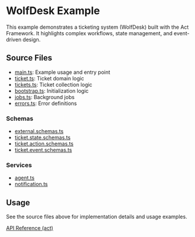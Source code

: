 # WolfDesk Example

This example demonstrates a ticketing system (WolfDesk) built with the Act Framework. It highlights complex workflows, state management, and event-driven design.

## Source Files

- [main.ts](https://github.com/rotorsoft/act-root/blob/master/packages/wolfdesk/src/main.ts): Example usage and entry point
- [ticket.ts](https://github.com/rotorsoft/act-root/blob/master/packages/wolfdesk/src/ticket.ts): Ticket domain logic
- [tickets.ts](https://github.com/rotorsoft/act-root/blob/master/packages/wolfdesk/src/tickets.ts): Ticket collection logic
- [bootstrap.ts](https://github.com/rotorsoft/act-root/blob/master/packages/wolfdesk/src/bootstrap.ts): Initialization logic
- [jobs.ts](https://github.com/rotorsoft/act-root/blob/master/packages/wolfdesk/src/jobs.ts): Background jobs
- [errors.ts](https://github.com/rotorsoft/act-root/blob/master/packages/wolfdesk/src/errors.ts): Error definitions

### Schemas

- [external.schemas.ts](https://github.com/rotorsoft/act-root/blob/master/packages/wolfdesk/src/schemas/external.schemas.ts)
- [ticket.state.schemas.ts](https://github.com/rotorsoft/act-root/blob/master/packages/wolfdesk/src/schemas/ticket.state.schemas.ts)
- [ticket.action.schemas.ts](https://github.com/rotorsoft/act-root/blob/master/packages/wolfdesk/src/schemas/ticket.action.schemas.ts)
- [ticket.event.schemas.ts](https://github.com/rotorsoft/act-root/blob/master/packages/wolfdesk/src/schemas/ticket.event.schemas.ts)

### Services

- [agent.ts](https://github.com/rotorsoft/act-root/blob/master/packages/wolfdesk/src/services/agent.ts)
- [notification.ts](https://github.com/rotorsoft/act-root/blob/master/packages/wolfdesk/src/services/notification.ts)

## Usage

See the source files above for implementation details and usage examples.

[API Reference (act)](../api/act.src)
